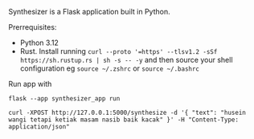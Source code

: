 Synthesizer is a Flask application built in Python.

Prerrequisites:
- Python 3.12
- Rust. Install running `curl --proto '=https' --tlsv1.2 -sSf https://sh.rustup.rs | sh -s -- -y` and then source your shell configuration eg `source ~/.zshrc` or `source ~/.bashrc`

Run app with 

```
flask --app synthesizer_app run
```

```
curl -XPOST http://127.0.0.1:5000/synthesize -d '{ "text": "husein wangi tetapi ketiak masam nasib baik kacak" }' -H "Content-Type: application/json"
```